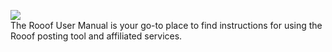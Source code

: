 
![](usercover6.jpg)<br>
The Rooof User Manual is your go-to place to find instructions for using the Rooof posting tool and affiliated services.

